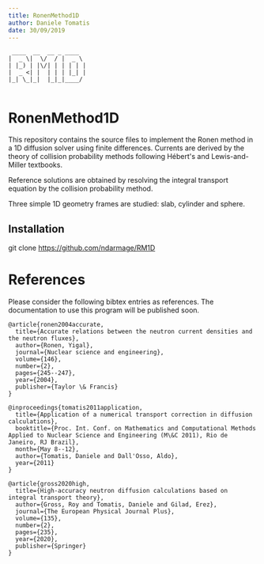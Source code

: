 ```yaml
---
title: RonenMethod1D
author: Daniele Tomatis
date: 30/09/2019
---
```


```
 ____  __  __ _ ____  
|  _ \|  \/  / |  _ \ 
| |_) | |\/| | | | | |
|  _ <| |  | | | |_| |
|_| \_|_|  |_|_|____/ 
                      
```

# RonenMethod1D

This repository contains the source files to implement the Ronen method in a 1D diffusion solver using finite differences. Currents are derived by the theory of collision probability methods following Hébert's and Lewis-and-Miller textbooks.

Reference solutions are obtained by resolving the integral transport equation by the collision probability method.

Three simple 1D geometry frames are studied: slab, cylinder and sphere.

## Installation

git clone https://github.com/ndarmage/RM1D


# References

Please consider the following bibtex entries as references. The documentation to use this program will be published soon.

```
@article{ronen2004accurate,
  title={Accurate relations between the neutron current densities and the neutron fluxes},
  author={Ronen, Yigal},
  journal={Nuclear science and engineering},
  volume={146},
  number={2},
  pages={245--247},
  year={2004},
  publisher={Taylor \& Francis}
}

@inproceedings{tomatis2011application,
  title={Application of a numerical transport correction in diffusion calculations},
  booktitle={Proc. Int. Conf. on Mathematics and Computational Methods Applied to Nuclear Science and Engineering (M\&C 2011), Rio de Janeiro, RJ Brazil},
  month={May 8--12},
  author={Tomatis, Daniele and Dall'Osso, Aldo},
  year={2011}
}

@article{gross2020high,
  title={High-accuracy neutron diffusion calculations based on integral transport theory},
  author={Gross, Roy and Tomatis, Daniele and Gilad, Erez},
  journal={The European Physical Journal Plus},
  volume={135},
  number={2},
  pages={235},
  year={2020},
  publisher={Springer}
}
```